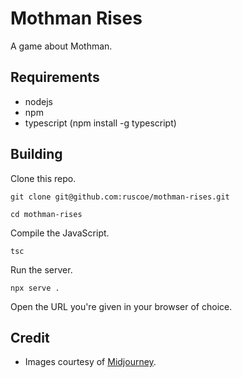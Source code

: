 # Mothman Rises

A game about Mothman.

## Requirements

* nodejs
* npm
* typescript (npm install -g typescript)

## Building

Clone this repo.

`git clone git@github.com:ruscoe/mothman-rises.git`

`cd mothman-rises`

Compile the JavaScript.

`tsc`

Run the server.

`npx serve .`

Open the URL you're given in your browser of choice.

## Credit

* Images courtesy of [Midjourney](https://www.midjourney.com/).
